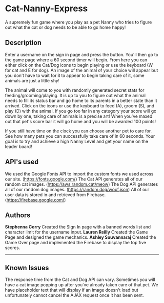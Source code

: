 # Cat-Nanny-Express
A supremely fun game where you play as a pet Nanny who tries to figure out what the cat or dog needs to be able to go home happy!

## Description

Enter a username on the sign in page and press the button. You'll then go to the game page where a 60 second timer will begin. From here you can either click on the Cat/Dog icons to begin playing or use the keyboard (W for cat and E for dog). An image of the animal of your choice will appear but you don't have to wait for it to appear to begin taking care of it, some animals are just a little shy! 

The animal will come to you with randomly generated secret stats for feeding/grooming/playing. It is up to you to figure out what the animal needs to fill its status bar and go home to its parents in a better state than it arrived. Click on the icons or use the keyboard to feed (A), groom (S), and play (D) with the animal. If you go too far in any category your score will go down by one, taking care of animals is a precise art! When you've maxed out that pet's score bar it will go home and you will be awarded 100 points! 

If you still have time on the clock you can choose another pet to care for. See how many pets you can successfully take care of in 60 seconds. Your goal is to try and achieve a high Nanny Level and get your name on the leader board!

## API's used

We used the Google Fonts API to import the custom fonts we used across our site. (https://fonts.google.com/)
The Cat API generates all of our random cat images. (https://aws.random.cat/meow)
The Dog API generates all of our random dog images. (https://random.dog/woof.json)
All of our user data is stored in and retrieved from Firebase. (https://firebase.google.com/)

## Authors

**Stephenna Corry**
    Created the Sign In page with a banned words list and character limit for the username input.
**Lauren Reilly**
    Created the Game Page and designed the game mechanics.
**Ashley Souvannaraj**
    Created the Game Over page and implemented the Firebase to display the top five scores.

---    

## Known Issues
The response time from the Cat and Dog API can vary. Sometimes you will have a cat image popping up after you've already taken care of that pet. We have placeholder text that will display if an image doesn't load but unfortunately cannot cancel the AJAX request once it has been sent. 